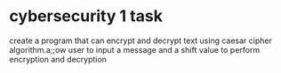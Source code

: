 # cybersecurity 1 task 
create a program that can encrypt and decrypt text using caesar cipher algorithm.a;;ow user to input a message and a shift value to perform encryption and decryption
